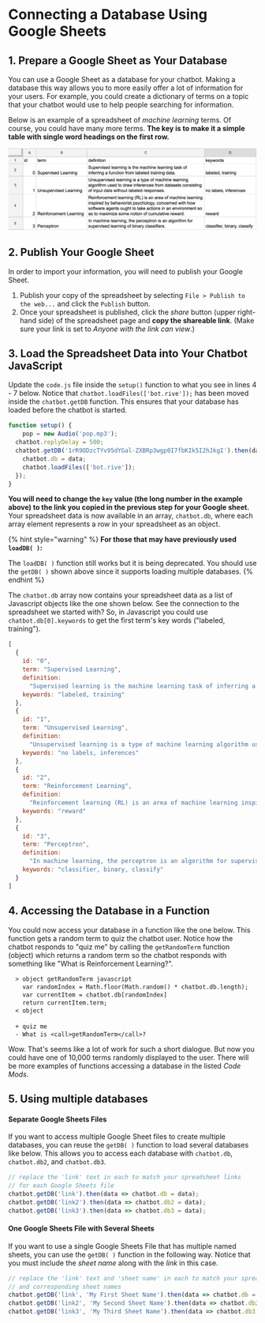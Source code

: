 # Connecting a Database Using Google Sheets

## 1. Prepare a Google Sheet as Your Database

You can use a Google Sheet as a database for your chatbot. Making a database this way allows you to more easily offer a lot of information for your users. For example, you could create a dictionary of terms on a topic that your chatbot would use to help people searching for information.

Below is an example of a spreadsheet of _machine learning_ terms. Of course, you could have many more terms. **The key is to make it a simple table with single word headings on the first row.**

![Example Spreadsheet for Chatbot Database](../.gitbook/assets/dbspreadsheetex.png)

## 2. Publish Your Google Sheet <a id="using-google-sheet-as-database-recommended"></a>

In order to import your information, you will need to publish your Google Sheet.

1. Publish your copy of the spreadsheet by selecting `File > Publish to the web...` and click the `Publish` button.
2. Once your spreadsheet is published, click the _share_ button \(upper right-hand side\) of the spreadsheet page and **copy the shareable link**. \(Make sure your link is set to _Anyone with the link can view_.\)

## 3. Load the Spreadsheet Data into Your Chatbot JavaScript

Update the `code.js` file inside the `setup()` function to what you see in lines 4 - 7 below. Notice that `chatbot.loadFiles(['bot.rive']);` has been moved inside the `chatbot.getDB` function. This ensures that your database has loaded before the chatbot is started.

```javascript
function setup() {
	pop = new Audio('pop.mp3');
  chatbot.replyDelay = 500;
  chatbot.getDB('1rR9ODzcTYv95dYGal-ZXBRp3wgp0I7fbKIk5I2hJkgI').then(data => {
    chatbot.db = data;
    chatbot.loadFiles(['bot.rive']);
  });
}
```

**You will need to change the `key` value \(the long number in the example above\) to the link you copied in the previous step for your Google sheet.** Your spreadsheet data is now available in an array, `chatbot.db`, where each array element represents a row in your spreadsheet as an object.

{% hint style="warning" %}
**For those that may have previously used `loadDB( )`:** 

The `loadDB( )` function still works but it is being deprecated. You should use the `getDB( )` shown above since it supports loading multiple databases.
{% endhint %}

The `chatbot.db` array now contains your spreadsheet data as a list of Javascript objects like the one shown below. See the connection to the spreadsheet we started with? So, in Javascript you could use `chatbot.db[0].keywords` to get the first term's key words \("labeled, training"\).

```javascript
[
  {
    id: "0",
    term: "Supervised Learning",
    definition:
      "Supervised learning is the machine learning task of inferring a function from labeled training data.",
    keywords: "labeled, training"
  },
  {
    id: "1",
    term: "Unsupervised Learning",
    definition:
      "Unsupervised learning is a type of machine learning algorithm used to draw inferences from datasets consisting of input data without labeled responses.",
    keywords: "no labels, inferences"
  },
  {
    id: "2",
    term: "Reinforcement Learning",
    definition:
      "Reinforcement learning (RL) is an area of machine learning inspired by behaviorist psychology, concerned with how software agents ought to take actions in an environment so as to maximize some notion of cumulative reward. ",
    keywords: "reward"
  },
  {
    id: "3",
    term: "Perceptron",
    definition:
      "In machine learning, the perceptron is an algorithm for supervised learning of binary classifiers.",
    keywords: "classifier, binary, classify"
  }
]
```

## 4. Accessing the Database in a Function 

You could now access your database in a function like the one below. This function gets a random term to quiz the chatbot user. Notice how the chatbot responds to "quiz me" by calling the `getRandomTerm` function \(object\) which returns a random term so the chatbot responds with something like "What is Reinforcement Learning?".

```text
  > object getRandomTerm javascript
    var randomIndex = Math.floor(Math.random() * chatbot.db.length);
    var currentItem = chatbot.db[randomIndex]
    return currentItem.term;
  < object

  + quiz me
  - What is <call>getRandomTerm</call>?
```

Wow. That's seems like a lot of work for such a short dialogue. But now you could have one of 10,000 terms randomly displayed to the user. There will be more examples of functions accessing a database in the listed _Code Mods_.

## 5. Using multiple databases

#### Separate Google Sheets Files

If you want to access multiple Google Sheet files to create multiple databases, you can reuse the `getDB( )` function to load several databases like below. This allows you to access each database with `chatbot.db`, `chatbot.db2`,  and `chatbot.db3`.

```javascript
// replace the 'link' text in each to match your spreadsheet links 
// for each Google Sheets file
chatbot.getDB('link').then(data => chatbot.db = data);
chatbot.getDB('link2').then(data => chatbot.db2 = data);
chatbot.getDB('link3').then(data => chatbot.db3 = data);
```

#### One Google Sheets File with Several Sheets

If you want to use a single Google Sheets File that has multiple named sheets, you can use the `getDB( )` function in the following way. Notice that you must include the _sheet name_ along with the _link_ in this case.

```javascript
// replace the 'link' text and 'sheet name' in each to match your spreadsheet link
// and corresponding sheet names 
chatbot.getDB('link', 'My First Sheet Name').then(data => chatbot.db = data);
chatbot.getDB('link2', 'My Second Sheet Name').then(data => chatbot.db2 = data);
chatbot.getDB('link3', 'My Third Sheet Name').then(data => chatbot.db3 = data);
```

